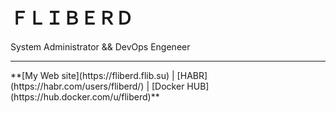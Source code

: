 # ＦＬＩＢＥＲＤ
System Administrator && DevOps Engeneer
<hr>
**[My Web site](https://fliberd.flib.su) | [HABR](https://habr.com/users/fliberd/) | [Docker HUB](https://hub.docker.com/u/fliberd)**
